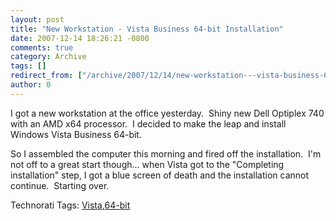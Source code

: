 ```yaml
---
layout: post
title: "New Workstation - Vista Business 64-bit Installation"
date: 2007-12-14 18:26:21 -0800
comments: true
category: Archive
tags: []
redirect_from: ["/archive/2007/12/14/new-workstation---vista-business-64-bit-installation.aspx"]
author: 0
---
```

<!-- more -->
<p>I got a new workstation at the office yesterday.  Shiny new Dell Optiplex 740 with an AMD x64 processor.  I decided to make the leap and install Windows Vista Business 64-bit.</p>  <p>So I assembled the computer this morning and fired off the installation.  I'm not off to a great start though... when Vista got to the "Completing installation" step, I got a blue screen of death and the installation cannot continue.  Starting over.</p>  <div class="wlWriterSmartContent" id="scid:0767317B-992E-4b12-91E0-4F059A8CECA8:5dba58b4-14da-4964-a6cd-8dd3320777b8" style="padding-right: 0px; display: inline; padding-left: 0px; padding-bottom: 0px; margin: 0px; padding-top: 0px">Technorati Tags: <a href="http://technorati.com/tags/Vista" rel="tag">Vista</a>,<a href="http://technorati.com/tags/64-bit" rel="tag">64-bit</a></div>

